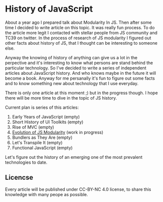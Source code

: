 # History of JavaScript

About a year ago I prepared talk about Modularity In JS. Then after some time I decided to write article on this topic. It was really fun process. To do the article more legit I contacted with stellar people from JS community and TC39 on twitter. In the process of research of JS modularity I figured out other facts about history of JS, that I thought can be interesting to someone else.

Anyway the knowing of history of anything can give us a lot in the perpective and it's interesting to know what persons are stand behind the particular technology. So I've decided to write a series of independent articles about JavaScript history. And who knows maybe in the future it will become a book. Anyway for me persanally it's fun to figure out some facts and to know something new about technology that I use everyday.

There is only one article at this moment ;) but in the progress though. I hope there will be more time to dive in the topic of JS history.

Current plan is series of this articles:

1. Early Years of JavaScript (empty)
2. Short History of UI Toolkits (empty)
3. Rise of MVC (empty)
4. [Evolution of JS Modularity](https://github.com/myshov/history_of_javascript/tree/master/4_evolution_of_js_modularity) (work in progress)
5. Bundlers as They Are (empty)
6. Let's Transpile It (empty)
7. Functional JavaScript (empty)

Let's figure out the history of an emerging one of the most prevalent technologies to date.

## Licencse

Every article will be published under CC-BY-NC 4.0 license, to share this knowledge with many peope as possible.
